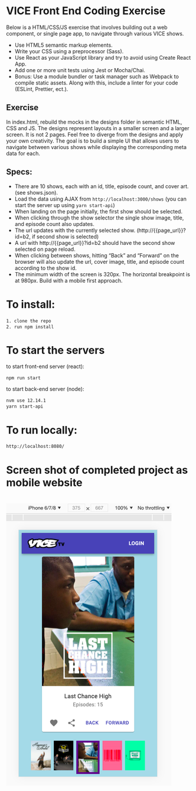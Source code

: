 # VICE Front End Coding Exercise

Below is a HTML/CSS/JS exercise that involves building out a web component, or single page app, to navigate through various VICE shows.

- Use HTML5 semantic markup elements.
- Write your CSS using a preprocessor (Sass).
- Use React as your JavaScript library and try to avoid using Create React App.
- Add one or more unit tests using Jest or Mocha/Chai.
- Bonus: Use a module bundler or task manager such as Webpack to compile static assets. Along with this, include a linter for your code (ESLint, Prettier, ect.).

## Exercise
In index.html, rebuild the mocks in the designs folder in semantic HTML, CSS and JS. The designs represent layouts in a smaller screen and a larger screen. It is not 2 pages. Feel free to diverge from the designs and apply your own creativity. The goal is to build a simple UI that allows users to navigate between various shows while displaying the corresponding meta data for each.

## Specs:
- There are 10 shows, each with an id, title, episode count, and cover art. (see shows.json).
- Load the data using AJAX from `http://localhost:3000/shows` (you can start the server up using `yarn start-api`)
- When landing on the page initially, the first show should be selected.
- When clicking through the show selector the single show image, title, and episode count also updates.
- The url updates with the currently selected show. (http://{{page_url}}?id=b2, if second show is selected)
- A url with http://{{page_url}}?id=b2 should have the second show selected on page reload.
- When clicking between shows, hitting “Back” and “Forward” on the browser will also update the url, cover image, title, and episode count according to the show id.
- The minimum width of the screen is 320px. The horizontal breakpoint is at 980px. Build with a mobile first approach.

# To install:
```
1. clone the repo
2. run npm install
```

# To start the servers
to start front-end server (react):
```
npm run start
```
to start back-end server (node):
```
nvm use 12.14.1
yarn start-api 
```
# To run locally:
```
http://localhost:8080/
```
# Screen shot of completed project as mobile website
# ![vice-app-mobile-screenshot](images/vice-project-screenshot.png)